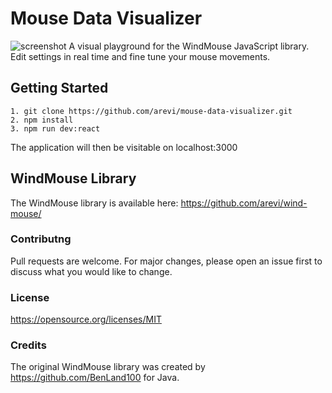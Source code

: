 # Mouse Data Visualizer

![screenshot](https://i.imgur.com/cEnMa0o.png)
A visual playground for the WindMouse JavaScript library. Edit settings in real time and fine tune your mouse movements.
## Getting Started

```
1. git clone https://github.com/arevi/mouse-data-visualizer.git
2. npm install
3. npm run dev:react
```

The application will then be visitable on localhost:3000

## WindMouse Library

The WindMouse library is available here: https://github.com/arevi/wind-mouse/

### Contributng

Pull requests are welcome. For major changes, please open an issue first to discuss what you would like to change.

### License

https://opensource.org/licenses/MIT

### Credits

The original WindMouse library was created by https://github.com/BenLand100 for Java.
